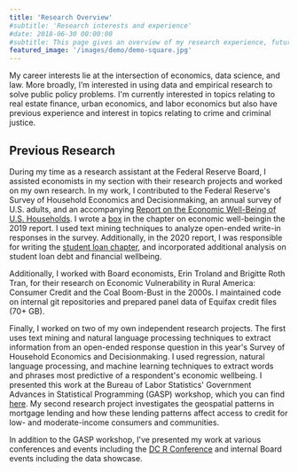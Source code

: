 ```yaml
---
title: 'Research Overview'
#subtitle: 'Research interests and experience'
#date: 2018-06-30 00:00:00
#subtitle: This page gives an overview of my research experience, future research interests, and applications to policy.
featured_image: '/images/demo/demo-square.jpg'
---
```

My career interests lie at the intersection of economics, data science, and law. More broadly, I’m interested in using data and empirical research to solve public policy problems. I'm currently interested in topics relating to real estate finance, urban economics, and labor economics but also have previous experience and interest in topics relating to crime and criminal justice.

## Previous Research

During my time as a research assistant at the Federal Reserve Board, I assisted economists in my section with their research projects and worked on my own research. In my work, I contributed to the Federal Reserve's Survey of Household Economics and Decisionmaking, an annual survey of U.S. adults, and an accompanying [Report on the Economic Well-Being of U.S. Households](https://www.federalreserve.gov/publications/files/2018-report-economic-well-being-us-households-201905.pdf). I wrote a [box](https://www.federalreserve.gov/publications/2019-economic-well-being-of-us-households-in-2018-economic-well-being.htm#xbox1-textanalysisofself-assessedwel-49224777) in the chapter on economic well-beingin the 2019 report. I used text mining techniques to analyze open-ended write-in responses in the survey. Additionally, in the 2020 report, I was responsible for writing the [student loan chapter](https://www.federalreserve.gov/publications/2020-economic-well-being-of-us-households-in-2019-student-loans-other-education-debt.htm), and incorporated additional analysis on student loan debt and financial wellbeing.

Additionally, I worked with Board economists, Erin Troland and Brigitte Roth Tran, for their research on Economic Vulnerability in Rural America: Consumer Credit and the Coal Boom-Bust in the 2000s. I maintained code on internal git repositories and prepared panel data of Equifax credit files (70+ GB).

Finally, I worked on two of my own independent research projects. The first uses text mining and natural language processing techniques to extract information from an open-ended response question in this year's Survey of Household Economics and Decisionmaking. I used regression, natural language processing, and machine learning techniques to extract words and phrases most predictive of a respondent's economic wellbeing. I presented this work at the Bureau of Labor Statistics' Government Advances in Statistical Programming (GASP) workshop, which you can find [here](https://kimberlykreiss.github.io/GASP_slides.pdf). My second research project investigates the geospatial patterns in mortgage lending and how these lending patterns affect access to credit for low- and moderate-income consumers and communities.

In addition to the GASP workshop, I've presented my work at various conferences and events including the [DC R Conference](https://kimberlykreiss.github.io/DCR.pdf) and internal Board events including the data showcase.
